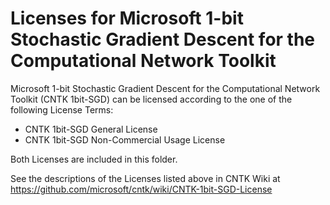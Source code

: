 # Licenses for Microsoft 1-bit Stochastic Gradient Descent for the Computational Network Toolkit

Microsoft 1-bit Stochastic Gradient Descent for the Computational Network Toolkit (CNTK 1bit-SGD) can be licensed according to the one of the following License Terms:

* CNTK 1bit-SGD General License
* CNTK 1bit-SGD Non-Commercial Usage License


Both Licenses are included in this folder.

See the descriptions of the Licenses listed above in CNTK Wiki at https://github.com/microsoft/cntk/wiki/CNTK-1bit-SGD-License

